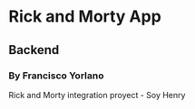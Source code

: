 # Rick and Morty App

## Backend

### By Francisco Yorlano

Rick and Morty integration proyect - Soy Henry
